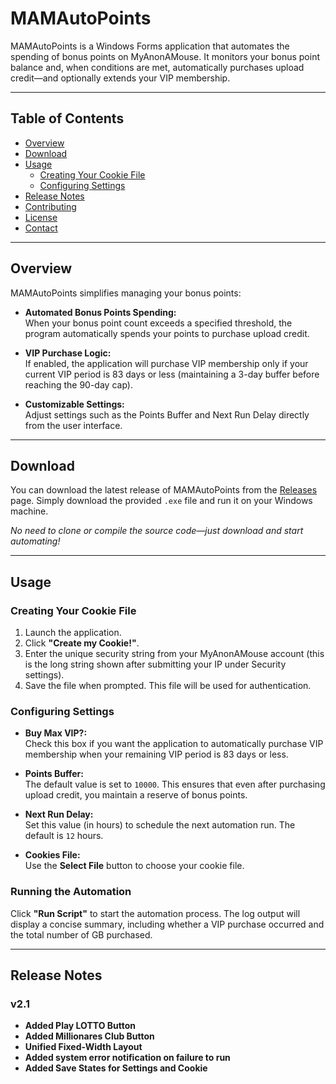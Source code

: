 # MAMAutoPoints

MAMAutoPoints is a Windows Forms application that automates the spending of bonus points on MyAnonAMouse. It monitors your bonus point balance and, when conditions are met, automatically purchases upload credit—and optionally extends your VIP membership.

---

## Table of Contents

- [Overview](#overview)
- [Download](#download)
- [Usage](#usage)
  - [Creating Your Cookie File](#creating-your-cookie-file)
  - [Configuring Settings](#configuring-settings)
- [Release Notes](#release-notes)
- [Contributing](#contributing)
- [License](#license)
- [Contact](#contact)

---

## Overview

MAMAutoPoints simplifies managing your bonus points:
- **Automated Bonus Points Spending:**  
  When your bonus point count exceeds a specified threshold, the program automatically spends your points to purchase upload credit.
  
- **VIP Purchase Logic:**  
  If enabled, the application will purchase VIP membership only if your current VIP period is 83 days or less (maintaining a 3-day buffer before reaching the 90-day cap).

- **Customizable Settings:**  
  Adjust settings such as the Points Buffer and Next Run Delay directly from the user interface.

---

## Download

You can download the latest release of MAMAutoPoints from the [Releases](https://github.com/Plungis/MAMAutoPoints/releases) page. Simply download the provided `.exe` file and run it on your Windows machine.

*No need to clone or compile the source code—just download and start automating!*

---

## Usage

### Creating Your Cookie File

1. Launch the application.
2. Click **"Create my Cookie!"**.
3. Enter the unique security string from your MyAnonAMouse account (this is the long string shown after submitting your IP under Security settings).
4. Save the file when prompted. This file will be used for authentication.

### Configuring Settings

- **Buy Max VIP?:**  
  Check this box if you want the application to automatically purchase VIP membership when your remaining VIP period is 83 days or less.

- **Points Buffer:**  
  The default value is set to `10000`. This ensures that even after purchasing upload credit, you maintain a reserve of bonus points.

- **Next Run Delay:**  
  Set this value (in hours) to schedule the next automation run. The default is `12` hours.

- **Cookies File:**  
  Use the **Select File** button to choose your cookie file.

### Running the Automation

Click **"Run Script"** to start the automation process. The log output will display a concise summary, including whether a VIP purchase occurred and the total number of GB purchased.

---

## Release Notes

### v2.1
- **Added Play LOTTO Button**
- **Added Millionares Club Button**
- **Unified Fixed-Width Layout**
- **Added system error notification on failure to run**
- **Added Save States for Settings and Cookie**




